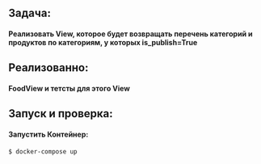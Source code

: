 ## Задача:
#### Реализовать View, которое будет возвращать перечень категорий и продуктов по категориям, у которых is_publish=True

## Реализованно:
#### FoodView и тетсты для этого View

## Запуск и проверка:



#### Запустить Контейнер:
``` $ docker-compose up ```

